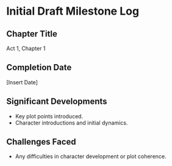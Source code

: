 # Initial Draft Milestone Log

## Chapter Title
Act 1, Chapter 1

## Completion Date
[Insert Date]

## Significant Developments
- Key plot points introduced.
- Character introductions and initial dynamics.

## Challenges Faced
- Any difficulties in character development or plot coherence.
